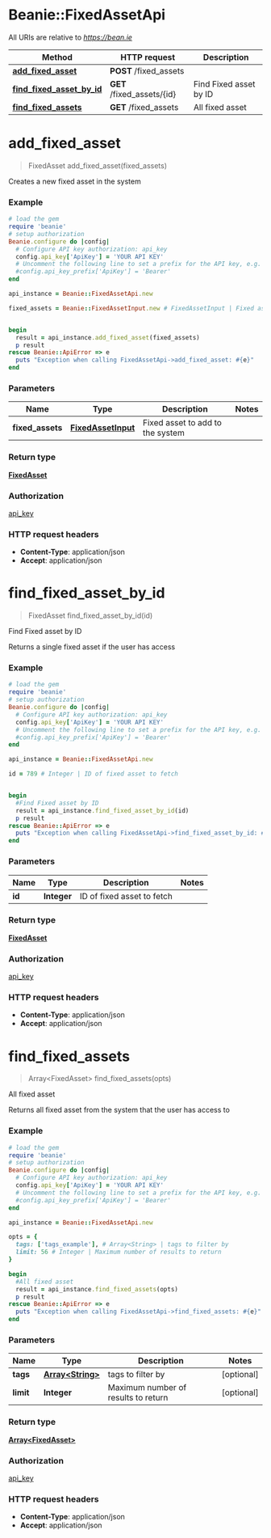 # Beanie::FixedAssetApi

All URIs are relative to *https://bean.ie*

Method | HTTP request | Description
------------- | ------------- | -------------
[**add_fixed_asset**](FixedAssetApi.md#add_fixed_asset) | **POST** /fixed_assets | 
[**find_fixed_asset_by_id**](FixedAssetApi.md#find_fixed_asset_by_id) | **GET** /fixed_assets/{id} | Find Fixed asset by ID
[**find_fixed_assets**](FixedAssetApi.md#find_fixed_assets) | **GET** /fixed_assets | All fixed asset


# **add_fixed_asset**
> FixedAsset add_fixed_asset(fixed_assets)



Creates a new fixed asset in the system

### Example
```ruby
# load the gem
require 'beanie'
# setup authorization
Beanie.configure do |config|
  # Configure API key authorization: api_key
  config.api_key['ApiKey'] = 'YOUR API KEY'
  # Uncomment the following line to set a prefix for the API key, e.g. 'Bearer' (defaults to nil)
  #config.api_key_prefix['ApiKey'] = 'Bearer'
end

api_instance = Beanie::FixedAssetApi.new

fixed_assets = Beanie::FixedAssetInput.new # FixedAssetInput | Fixed asset to add to the system


begin
  result = api_instance.add_fixed_asset(fixed_assets)
  p result
rescue Beanie::ApiError => e
  puts "Exception when calling FixedAssetApi->add_fixed_asset: #{e}"
end
```

### Parameters

Name | Type | Description  | Notes
------------- | ------------- | ------------- | -------------
 **fixed_assets** | [**FixedAssetInput**](FixedAssetInput.md)| Fixed asset to add to the system | 

### Return type

[**FixedAsset**](FixedAsset.md)

### Authorization

[api_key](../README.md#api_key)

### HTTP request headers

 - **Content-Type**: application/json
 - **Accept**: application/json



# **find_fixed_asset_by_id**
> FixedAsset find_fixed_asset_by_id(id)

Find Fixed asset by ID

Returns a single fixed asset if the user has access

### Example
```ruby
# load the gem
require 'beanie'
# setup authorization
Beanie.configure do |config|
  # Configure API key authorization: api_key
  config.api_key['ApiKey'] = 'YOUR API KEY'
  # Uncomment the following line to set a prefix for the API key, e.g. 'Bearer' (defaults to nil)
  #config.api_key_prefix['ApiKey'] = 'Bearer'
end

api_instance = Beanie::FixedAssetApi.new

id = 789 # Integer | ID of fixed asset to fetch


begin
  #Find Fixed asset by ID
  result = api_instance.find_fixed_asset_by_id(id)
  p result
rescue Beanie::ApiError => e
  puts "Exception when calling FixedAssetApi->find_fixed_asset_by_id: #{e}"
end
```

### Parameters

Name | Type | Description  | Notes
------------- | ------------- | ------------- | -------------
 **id** | **Integer**| ID of fixed asset to fetch | 

### Return type

[**FixedAsset**](FixedAsset.md)

### Authorization

[api_key](../README.md#api_key)

### HTTP request headers

 - **Content-Type**: application/json
 - **Accept**: application/json



# **find_fixed_assets**
> Array&lt;FixedAsset&gt; find_fixed_assets(opts)

All fixed asset

Returns all fixed asset from the system that the user has access to

### Example
```ruby
# load the gem
require 'beanie'
# setup authorization
Beanie.configure do |config|
  # Configure API key authorization: api_key
  config.api_key['ApiKey'] = 'YOUR API KEY'
  # Uncomment the following line to set a prefix for the API key, e.g. 'Bearer' (defaults to nil)
  #config.api_key_prefix['ApiKey'] = 'Bearer'
end

api_instance = Beanie::FixedAssetApi.new

opts = { 
  tags: ['tags_example'], # Array<String> | tags to filter by
  limit: 56 # Integer | Maximum number of results to return
}

begin
  #All fixed asset
  result = api_instance.find_fixed_assets(opts)
  p result
rescue Beanie::ApiError => e
  puts "Exception when calling FixedAssetApi->find_fixed_assets: #{e}"
end
```

### Parameters

Name | Type | Description  | Notes
------------- | ------------- | ------------- | -------------
 **tags** | [**Array&lt;String&gt;**](String.md)| tags to filter by | [optional] 
 **limit** | **Integer**| Maximum number of results to return | [optional] 

### Return type

[**Array&lt;FixedAsset&gt;**](FixedAsset.md)

### Authorization

[api_key](../README.md#api_key)

### HTTP request headers

 - **Content-Type**: application/json
 - **Accept**: application/json



